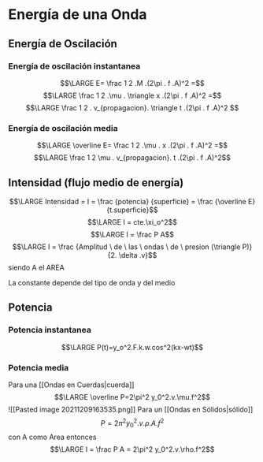 # Energía de una Onda
## Energía de Oscilación
### Energía de oscilación instantanea
$$\LARGE E= \frac 1 2 .M .(2\pi . f .A)^2 =$$
$$\LARGE \frac 1 2 .\mu . \triangle x .(2\pi . f .A)^2 =$$
$$\LARGE \frac 1 2 . v_{propagacion}. \triangle t .(2\pi . f .A)^2 $$
### Energía de oscilación media
$$\LARGE \overline E= \frac 1 2 .\mu . x .(2\pi . f .A)^2 =$$
$$\LARGE \frac 1 2 \mu . v_{propagacion}. t .(2\pi . f .A)^2$$



## Intensidad (flujo medio de energía)
$$\LARGE Intensidad = I = \frac {potencia} {superficie} = \frac {\overline E} {t.superficie}$$
$$\LARGE I = cte.\xi_o^2$$
$$\LARGE I = \frac P A$$
$$\LARGE I = \frac {Amplitud \ de \  las \  ondas \ de \ presion (\triangle P)}{2. \delta .v}$$
siendo A el AREA

La constante depende del tipo de onda y del medio 

## Potencia
### Potencia instantanea
$$\LARGE P(t)=y_o^2.F.k.w.cos^2(kx-wt)$$
### Potencia media
Para una [[Ondas en Cuerdas|cuerda]] 
$$\LARGE \overline P=2\pi^2 y_0^2.v.\mu.f^2$$
![[Pasted image 20211209163535.png]]
Para un [[Ondas en Sólidos|sólido]]
$$P=2\pi^2 y_0^2.v.\rho.A.f^2$$
con A como Area
entonces 
$$\LARGE I = \frac P A = 2\pi^2 y_0^2.v.\rho.f^2$$
